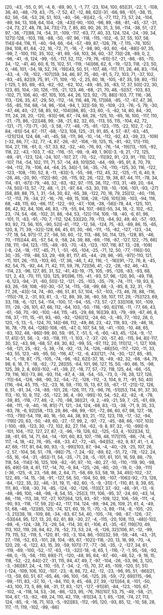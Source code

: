 [20, -43, -55, 0, 91, -4, 6, -89, 90, 1, -1, 77, -23, 104, 100, 65][31, -22, 1, -108, 36, 40, -48, -79, 43, -75, -7, 52, 47, -12, 88, 62][-31, -66, 98, -101, -38, 15, 62, 56, -58, -53, 26, 51, 103, -40, -56, -9][42, -5, -77, 112, 73, 57, 24, -104, -89, 94, 13, 108, 64, 104, -28, -43][-90, -100, -96, 89, -88, -81, -45, -37, -31, -24, 73, 27, 48, 78, 34, 73][-73, 7, 85, 80, 90, 26, 31, 3, 56, -114, -38, 51, -27, 97, -36, -7][88, 74, -54, 31, -109, -117, -63, 77, 40, 33, 124, 124, -24, -39, 34, 127][-128, -103, 118, -88, -50, -97, 96, -118, -115, -102, -6, 37, 55, 107, 58, 114][-64, 116, 11, -40, -94, 66, -64, -57, -89, 87, -126, 78, -7, 115, -76, 105][94, 108, 61, 64, -22, 16, -72, 71, -16, -7, -98, 90, -93, 60, -64, -88][-97, 35, -99, 7, -100, 110, 35, 102, -81, 69, -56, 103, 36, 60, -37, 73][-28, -89, 0, 2, -96, -41, -8, 124, -99, -55, -117, 52, 112, -79, 76, -61][-57, -21, -88, -85, -70, 34, -12, -41, 40, 60, 6, 15, 102, 51, -119, -14][66, 62, 6, -19, -123, 118, -23, 50, 0, -46, 101, -34, 18, 52, 74, -19][43, 50, 51, -107, 48, -117, 111, 26, 46, 83, -114, -43, -4, -78, -102, -107][59, 34, 46, 97, 75, -80, -81, 5, 72, 103, 71, -37, 102, -83, -45, 82][9, 75, 91, -71, 109, -10, -2, 25, 60, 18, -105, -87, 35, 59, 80, -15][-125, 1, 85, 69, -83, -62, -92, -62, 102, -49, -85, 35, -83, 17, 37, 50][-22, 30, 123, 85, 104, -30, 126, -115, -21, 123, 46, -68, -21, 70, 48, -5][57, -103, 83, -102, 71, 106, 40, -87, 105, 105, 44, 26, 123, 92, -75, 88][-103, 77, 116, -36, 113, -126, 35, 47, -29, 50, -112, -14, 116, 48, 76, 17][68, -85, -17, -67, 47, 36, -55, -85, 114, 68, -14, 96, -104, -94, 1, 32][-59, 10, -109, -23, -76, -5, 79, -30, -47, 46, 40, -27, 58, 85, 92, -104][86, 85, -33, 60, -5, -82, 14, 80, 84, -30, 111, 24, 28, 20, -120, -93][-96, 67, -74, 68, 26, -125, 10, -65, 16, 100, -117, 110, -21, -75, 86, -22][48, 99, -38, -21, 82, 32, 65, -113, 55, 115, -104, 42, 72, -121, -71, -7][-71, -30, -3, 58, -77, -48, -75, -81, -123, -115, -22, 102, 7, -22, 84, -81][-54, 67, -117, -68, -123, 108, 125, -31, 91, 85, 4, 57, -87, -63, -45, -121][124, 124, 68, -41, -45, 58, -111, 96, -10, -14, -112, -92, 43, -39, 23, -109][-32, 86, 77, -32, 77, -4, 87, -26, -87, -106, -19, 125, 15, -81, -92, 17][-110, 104, 27, 118, -61, 0, -57, 33, 82, -32, -40, -76, 93, -76, -14, -19][13, -105, -92, 118, 22, -43, -103, 7, -62, -116, -51, -99, -9, 49, 1, 90][-3, -9, 21, -72, 125, -89, -91, -123, 124, -24, 107, -107, 27, -70, -52, -11][92, 91, -23, 91, -110, 122, -107, 114, -54, 102, 111, 71, 57, -14, 49, 101][50, -44, -99, -95, 91, 8, 70, 79, -94, -112, 79, -106, 44, -64, 25, 34][-1, 56, -35, -74, -110, -125, 30, 116, -122, -123, -108, -110, 52, 8, -11, -83][-5, -55, -98, -112, 45, 32, -125, -11, 6, 40, 9, -26, 46, -20, 90, -112][-80, -26, -115, 92, 26, -122, 19, 38, 87, 44, 111, -78, 34, 114, -81, -67][-79, -46, 32, -83, -82, 97, -115, 38, 112, -113, 31, -49, 20, -84, -74, 50][-13, 57, -72, 48, -1, 21, -97, 64, -53, 30, 119, -10, -106, -101, -93, -27][58, 89, 88, 75, 1, 31, -54, 30, 62, -65, 38, -122, 70, 16, 79, 25][12, -40, -116, -17, -113, 79, -34, 27, -16, -76, -69, 15, 108, -28, -126, 101][39, -103, -94, 116, 68, -48, 115, 60, -66, 117, -122, -93, -47, -108, -38, -56][-78, 44, -125, 101, 66, 42, 92, 84, 106, 46, 83, -79, -55, 94, 107, -86][-55, 34, 18, -2, 102, -62, 23, -74, 54, -66, -102, 31, 86, -64, 53, -12][-114, 109, -18, -40, -6, 61, 96, -101, 11, -63, -91, -70, 7, -112, 124, 53][20, 79, -113, -84, 92, 49, 40, -57, -93, 93, 92, 73, 56, 105, -90, 52][-41, -112, -12, 56, -124, 75, -83, -89, 86, 15, -65, 120, 8, 71, 39, -32][-128, 66, 45, 61, 30, -66, -111, -15, -82, -127, -123, -34, -77, 18, 54, 97][-17, 27, -56, 50, 60, -12, 113, -88, 50, 114, 125, -128, 85, -46, 70, -115][44, 45, -57, 54, 9, -58, 24, 39, 88, -69, -116, -87, -127, 122, -75, 66][18, 111, -94, 123, -115, -49, -93, -70, -43, -123, -107, 116, 87, 13, -28, -109][-8, -24, -18, -117, -45, 71, 1, -51, -65, -104, -25, -71, 12, 50, -77, -116][-50, 30, -35, -119, -88, 53, 29, -69, 81, 117, 45, -44, -29, 96, -95, -97][-110, 121, -11, 101, 26, -113, -103, 60, -17, 36, -46, 1, 42, 116, -1, -16][91, -72, 76, 8, -45, 82, 54, 75, -92, 44, 71, 42, 111, 59, 76, 72][56, 41, -22, -28, -82, 46, -43, -114, 23, -96, 127, 85, 31, 52, -41, 4][-19, -75, 105, -95, -126, -83, -93, 68, 121, 2, 43, -70, 111, 120, 125, 91][96, 115, -41, -93, 57, 96, -120, 90, -49, 118, -6, 123, -94, -31, -60, 50][-12, -121, -25, -103, -35, -79, -74, -111, -19, 93, 9, 63, 26, -59, 108, -9][-30, -57, 14, -115, -58, -99, 68, -3, -85, 8, 32, 31, -79, 77, 26, -43][-14, 74, -80, -86, 51, 81, 57, 104, -57, -103, -73, 46, 78, 88, -116, -115][-78, 2, -31, 93, 61, -3, -12, 89, 39, 36, -80, 59, 107, 117, 29, -75][123, 69, 33, 118, -6, -121, 54, -114, -100, 17, -94, -55, -73, 57, -27, 33][108, 101, -109, 111, -29, -26, 101, 47, 66, 112, -64, 103, -50, -118, -90, 6][116, -11, -77, 66, 43, -61, -56, 70, -90, -100, -44, 115, -45, -29, 68, 16][39, 83, -79, -99, -67, 46, 8, 116, 37, -111, 15, -61, 93, -60, -92, -126][12, -24, 60, -3, -85, 77, -102, 28, 0, 120, -5, 13, -5, -124, 70, 14][-66, 112, -49, 86, 23, -42, 119, 93, -29, -46, 18, 16, 78, -79, 64, -128][-108, -65, -47, 0, 107, 54, 56, -41, -100, -10, 48, 65, -83, 102, 48, -86][-99, 80, 59, -95, 7, -51, 5, -6, -60, -43, 45, -124, -9, -17, 17, 41][-51, 56, -3, -93, -118, 111, -1, 103, -7, -37, -20, -57, 40, -115, 94, 8][-117, 30, 52, -43, 98, -68, 57, 49, 30, 82, -99, 55, -97, 112, 20, 111][12, -1, 127, 108, -58, -121, 25, -82, -5, 36, -74, -92, -13, 74, -126, -48][50, -117, -120, -11, 33, -63, 55, 123, -49, -95, 50, -116, 47, -12, -6, 43][121, -74, -30, -127, 85, -85, 14, -1, -19, 87, -75, -105, -74, -96, -62, 62][-37, 16, -49, -82, 32, -68, -84, 79, 98, 6, 16, 71, -18, -62, -72, 28][55, -64, 101, 96, 127, 15, 50, -80, 66, 15, -98, 125, 39, 2, 8, 60][-102, -41, -39, 27, -18, 77, 57, -72, 118, 125, 44, -66, -55, 79, 116, 16][-73, 86, -93, 114, -87, 4, -38, -54, -55, -73, 0, -76, 28, 127, 126, -11][-64, -126, -88, -90, 32, -54, -72, -128, -112, -3, 104, 9, 71, -91, 50, 40][116, -94, 45, 115, -52, -23, 16, 59, -110, 15, 13, 67, 55, -67, -17, -21][-12, 126, 6, 51, -81, 34, -74, -89, -101, 28, -126, 111, 73, -96, 76, -51][53, 114, 91, 37, 30, 113, -10, 10, 9, 112, -55, -122, 36, 4, -90, -99][-10, 54, -52, 42, -82, -8, -78, -39, 85, -118, -77, 49, -2, -70, -98, 38][21, -9, 2, -49, -21, 59, 7, -25, -61, 69, -68, -111, -9, -40, -16, 81][-71, 121, -34, 124, -68, 83, -13, -38, -71, 9, 35, 33, -83, 78, -6, 92][58, -113, 29, 86, -86, 99, -101, -72, 86, 60, 67, 98, 127, -18, -113, -79][-54, 119, 40, 16, -50, 44, 38, 93, 21, -112, 123, 118, -17, -32, -94, -119][-20, 63, -50, -49, 60, -27, -17, 99, 2, -97, -72, -45, -88, 66, -107, 103][-100, -89, -123, 30, -72, 102, 82, 27, 114, -62, -9, 8, 97, 32, -10, -99][-9, -101, 104, -112, 127, 27, 87, -3, -96, -19, 126, 62, -125, -53, 4, -102][34, 12, 38, -61, 65, 14, 71, 64, -14, -101, 60, 83, 107, -116, 48, 117][115, -86, -74, -6, 117, -4, 18, -42, 76, -95, -68, -33, 47, -72, -45, -94][52, -62, 9, 87, 41, -1, 4, 47, 69, -117, 81, 64, 90, 93, -3, -99][103, 87, -94, -4, -40, -29, -25, 107, 26, -2, 57, -104, 56, 51, -78, -98][-75, -7, 24, -92, -89, 62, -51, 72, -78, -122, 24, -55, 16, -64, -31, -85][-11, 54, -35, -71, 28, -5, -101, 61, 101, 16, 59, 88, -79, 118, 54, -114][-16, 125, 109, -82, -91, 97, -10, -80, 27, -10, -110, -119, 90, -98, 65, 49][-59, 4, 61, 117, -14, 70, -9, 84, -125, -26, -80, -20, -19, 0, -39, -111][-36, -125, -8, 23, -58, 86, 2, 64, 71, -58, 69, 53, 58, 19, 34, 49][-102, -37, 122, 69, -14, 15, -38, -91, -127, 56, 50, -104, 50, 99, -107, -106][-92, -73, 126, -84, -122, 35, 32, -46, -31, 19, 11, -82, 60, -5, -9, -31][-1, -110, 81, 9, 39, 65, 111, 80, -108, -30, 74, -85, -124, -92, -126, -113][7, 37, -92, -46, -91, -13, -9, -48, -86, 100, -48, -98, -8, 54, 55, -25][3, 111, 106, -95, 37, -24, 60, -43, 14, 86, -116, -113, 38, 117, -27, 107][64, 125, 93, -97, -109, 122, 106, -59, -111, -4, -90, 93, -118, -17, 59, 2][-42, -117, 114, 124, -89, -94, 26, 109, 21, 61, 4, -49, 51, 68, -48, -12][65, 125, -74, 121, 60, 19, 11, -70, -3, 89, -114, -8, -105, -20, -3, 21][38, 19, -109, 86, -34, -83, 67, 54, 40, -105, -74, -98, -87, -126, -37, -53][44, 95, 127, 13, 20, 62, 61, 89, -30, 27, -4, -115, -20, 108, 113, -48][-102, -89, -6, -124, -38, 73, -29, 54, -114, 30, 61, -106, 41, -35, -67, 119][70, 49, 113, 102, 119, 28, 94, 62, 78, -52, 73, 53, 24, -6, -126, 32][106, 81, -12, -99, 79, 115, 52, -119, 5, -120, 81, -93, -3, 104, 86, -50][32, 59, -59, -46, -43, -31, 27, -116, -52, 63, -101, 28, 104, -85, 67, -102][-118, -20, 13, 16, 99, -70, -4, 120, 29, -6, -122, 43, 15, 39, -59, 107][-77, -77, -36, -35, -2, -127, 34, 61, -119, -69, -100, -52, -17, -63, -13, -32][-18, -8, 65, 1, -116, -7, -1, 95, -58, -92, -66, 0, -15, -56, -110, 69][-71, -120, -48, 95, 64, -87, -60, -48, 52, -9, 18, 15, 118, -52, -22, 64][-27, -31, 115, 94, 47, 49, 7, -97, -104, -26, -53, 96, 3, 120, -3, -36][87, 24, -4, 110, -55, 7, -34, -2, -15, 70, 37, 45, -109, -120, 51, 51][-124, -109, 106, 102, -107, -23, -8, 86, 72, 42, -12, -23, -96, 95, 51, -86][21, -13, -59, 60, 51, 67, -65, 46, -96, 100, -56, -125, 26, -59, -72, 69][115, -96, -99, -111, 83, -37, 10, -1, -84, 110, 9, 45, -68, 27, 39, -121][64, 8, -101, -50, -43, 100, 73, 5, 89, 98, -31, 17, 83, -121, -127, -91][81, -84, -123, -105, 67, -102, -4, -118, 14, 53, -36, -86, -123, 95, -76, 76][107, 53, 75, -49, -58, -21, 104, 67, -13, -82, -69, 24, 110, 42, 119, -81][34, 3, 1, 65, -126, -74, 27, 113, 124, -85, -9, -16, 71, 103, -5, -92][83, -112, -95, 120, -93, 85, 12, -10, 58, 28, 117, -11, 119, -102, -99, -86]